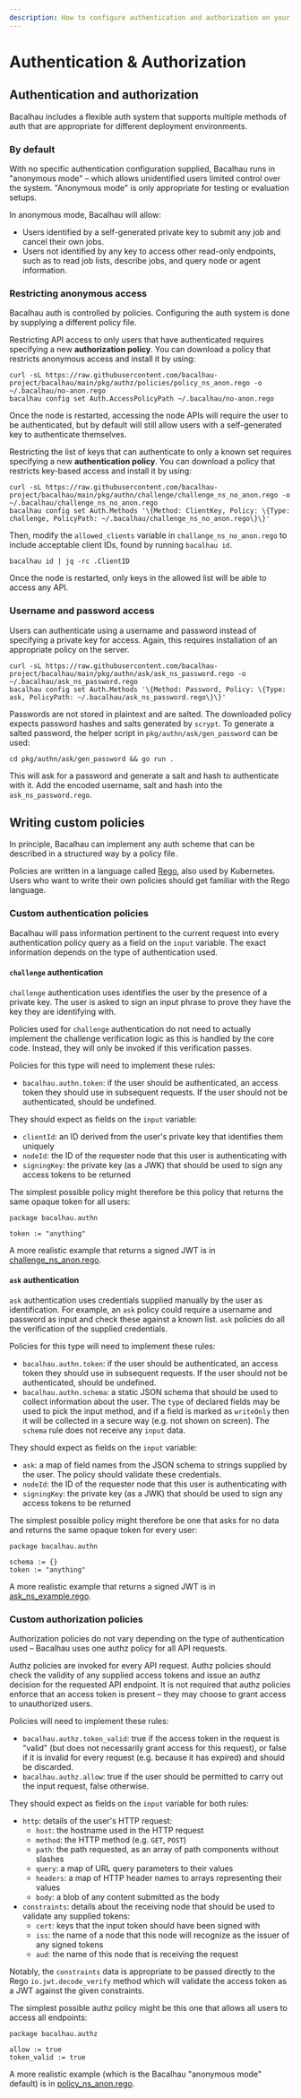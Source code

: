 ```yaml
---
description: How to configure authentication and authorization on your Bacalhau node.
---
```


# Authentication & Authorization

## Authentication and authorization

Bacalhau includes a flexible auth system that supports multiple methods of auth that are appropriate for different deployment environments.

### By default

With no specific authentication configuration supplied, Bacalhau runs in "anonymous mode" – which allows unidentified users limited control over the system. "Anonymous mode" is only appropriate for testing or evaluation setups.

In anonymous mode, Bacalhau will allow:

* Users identified by a self-generated private key to submit any job and cancel their own jobs.
* Users not identified by any key to access other read-only endpoints, such as to read job lists, describe jobs, and query node or agent information.

### Restricting anonymous access

Bacalhau auth is controlled by policies. Configuring the auth system is done by supplying a different policy file.

Restricting API access to only users that have authenticated requires specifying a new **authorization policy**. You can download a policy that restricts anonymous access and install it by using:

```
curl -sL https://raw.githubusercontent.com/bacalhau-project/bacalhau/main/pkg/authz/policies/policy_ns_anon.rego -o ~/.bacalhau/no-anon.rego
bacalhau config set Auth.AccessPolicyPath ~/.bacalhau/no-anon.rego
```

Once the node is restarted, accessing the node APIs will require the user to be authenticated, but by default will still allow users with a self-generated key to authenticate themselves.

Restricting the list of keys that can authenticate to only a known set requires specifying a new **authentication policy**. You can download a policy that restricts key-based access and install it by using:

```
curl -sL https://raw.githubusercontent.com/bacalhau-project/bacalhau/main/pkg/authn/challenge/challenge_ns_no_anon.rego -o ~/.bacalhau/challenge_ns_no_anon.rego
bacalhau config set Auth.Methods '\{Method: ClientKey, Policy: \{Type: challenge, PolicyPath: ~/.bacalhau/challenge_ns_no_anon.rego\}\}'
```

Then, modify the `allowed_clients` variable in `challange_ns_no_anon.rego` to include acceptable client IDs, found by running `bacalhau id`.

```
bacalhau id | jq -rc .ClientID
```

Once the node is restarted, only keys in the allowed list will be able to access any API.

### Username and password access

Users can authenticate using a username and password instead of specifying a private key for access. Again, this requires installation of an appropriate policy on the server.

```
curl -sL https://raw.githubusercontent.com/bacalhau-project/bacalhau/main/pkg/authn/ask/ask_ns_password.rego -o ~/.bacalhau/ask_ns_password.rego
bacalhau config set Auth.Methods '\{Method: Password, Policy: \{Type: ask, PolicyPath: ~/.bacalhau/ask_ns_password.rego\}\}'
```

Passwords are not stored in plaintext and are salted. The downloaded policy expects password hashes and salts generated by `scrypt`. To generate a salted password, the helper script in `pkg/authn/ask/gen_password` can be used:

```
cd pkg/authn/ask/gen_password && go run .
```

This will ask for a password and generate a salt and hash to authenticate with it. Add the encoded username, salt and hash into the `ask_ns_password.rego`.

## Writing custom policies

In principle, Bacalhau can implement any auth scheme that can be described in a structured way by a policy file.

Policies are written in a language called [Rego](https://www.openpolicyagent.org/docs/latest/policy-language/), also used by Kubernetes. Users who want to write their own policies should get familiar with the Rego language.

### Custom authentication policies

Bacalhau will pass information pertinent to the current request into every authentication policy query as a field on the `input` variable. The exact information depends on the type of authentication used.

#### `challenge` authentication

`challenge` authentication uses identifies the user by the presence of a private key. The user is asked to sign an input phrase to prove they have the key they are identifying with.

Policies used for `challenge` authentication do not need to actually implement the challenge verification logic as this is handled by the core code. Instead, they will only be invoked if this verification passes.

Policies for this type will need to implement these rules:

* `bacalhau.authn.token`: if the user should be authenticated, an access token they should use in subsequent requests. If the user should not be authenticated, should be undefined.

They should expect as fields on the `input` variable:

* `clientId`: an ID derived from the user's private key that identifies them uniquely
* `nodeId`: the ID of the requester node that this user is authenticating with
* `signingKey`: the private key (as a JWK) that should be used to sign any access tokens to be returned

The simplest possible policy might therefore be this policy that returns the same opaque token for all users:

```rego
package bacalhau.authn

token := "anything"
```

A more realistic example that returns a signed JWT is in [challenge\_ns\_anon.rego](https://raw.githubusercontent.com/bacalhau-project/bacalhau/main/pkg/authn/challenge/challenge\_ns\_no\_anon.rego).

#### `ask` authentication

`ask` authentication uses credentials supplied manually by the user as identification. For example, an `ask` policy could require a username and password as input and check these against a known list. `ask` policies do all the verification of the supplied credentials.

Policies for this type will need to implement these rules:

* `bacalhau.authn.token`: if the user should be authenticated, an access token they should use in subsequent requests. If the user should not be authenticated, should be undefined.
* `bacalhau.authn.schema`: a static JSON schema that should be used to collect information about the user. The `type` of declared fields may be used to pick the input method, and if a field is marked as `writeOnly` then it will be collected in a secure way (e.g. not shown on screen). The `schema` rule does not receive any `input` data.

They should expect as fields on the `input` variable:

* `ask`: a map of field names from the JSON schema to strings supplied by the user. The policy should validate these credentials.
* `nodeId`: the ID of the requester node that this user is authenticating with
* `signingKey`: the private key (as a JWK) that should be used to sign any access tokens to be returned

The simplest possible policy might therefore be one that asks for no data and returns the same opaque token for every user:

```
package bacalhau.authn

schema := {}
token := "anything"
```

A more realistic example that returns a signed JWT is in [ask\_ns\_example.rego](https://raw.githubusercontent.com/bacalhau-project/bacalhau/main/pkg/authn/ask/ask\_ns\_example.rego).

### Custom authorization policies

Authorization policies do not vary depending on the type of authentication used – Bacalhau uses one authz policy for all API requests.

Authz policies are invoked for every API request. Authz policies should check the validity of any supplied access tokens and issue an authz decision for the requested API endpoint. It is not required that authz policies enforce that an access token is present – they may choose to grant access to unauthorized users.

Policies will need to implement these rules:

* `bacalhau.authz.token_valid`: true if the access token in the request is "valid" (but does not necessarily grant access for this request), or false if it is invalid for every request (e.g. because it has expired) and should be discarded.
* `bacalhau.authz.allow`: true if the user should be permitted to carry out the input request, false otherwise.

They should expect as fields on the `input` variable for both rules:

* `http`: details of the user's HTTP request:
  * `host`: the hostname used in the HTTP request
  * `method`: the HTTP method (e.g. `GET`, `POST`)
  * `path`: the path requested, as an array of path components without slashes
  * `query`: a map of URL query parameters to their values
  * `headers`: a map of HTTP header names to arrays representing their values
  * `body`: a blob of any content submitted as the body
* `constraints`: details about the receiving node that should be used to validate any supplied tokens:
  * `cert`: keys that the input token should have been signed with
  * `iss`: the name of a node that this node will recognize as the issuer of any signed tokens
  * `aud`: the name of this node that is receiving the request

Notably, the `constraints` data is appropriate to be passed directly to the Rego `io.jwt.decode_verify` method which will validate the access token as a JWT against the given constraints.

The simplest possible authz policy might be this one that allows all users to access all endpoints:

```rego
package bacalhau.authz

allow := true
token_valid := true
```

A more realistic example (which is the Bacalhau "anonymous mode" default) is in [policy\_ns\_anon.rego](https://raw.githubusercontent.com/bacalhau-project/bacalhau/main/pkg/authz/policies/policy\_ns\_anon.rego).
